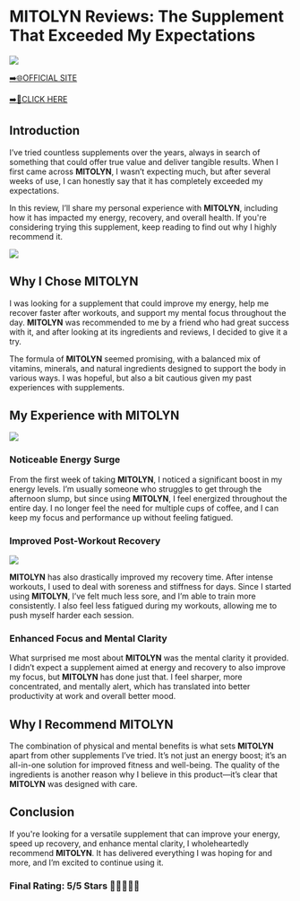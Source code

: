 # **MITOLYN Reviews**: The Supplement That Exceeded My Expectations

[![](https://static.vecteezy.com/system/resources/thumbnails/019/896/014/small/buy-now-gradient-button-with-cart-symbol-buy-now-illustration-png.png)](https://edetoop.top/lander/sugarpreland-1/mytolin.html) 

[➡️🌐OFFICIAL SITE](https://edetoop.top/lander/sugarpreland-1/mytolin.html) 

[➡️🔗CLICK HERE](https://edetoop.top/lander/sugarpreland-1/mytolin.html) 


## Introduction

I’ve tried countless supplements over the years, always in search of something that could offer true value and deliver tangible results. When I first came across **MITOLYN**, I wasn’t expecting much, but after several weeks of use, I can honestly say that it has completely exceeded my expectations.

In this review, I’ll share my personal experience with **MITOLYN**, including how it has impacted my energy, recovery, and overall health. If you're considering trying this supplement, keep reading to find out why I highly recommend it.

[![](https://wallpapers.com/images/hd/red-order-now-button-udg4jcj4arvn8b0n-2.png)](https://edetoop.top/lander/sugarpreland-1/mytolin.html)  

## Why I Chose **MITOLYN**

I was looking for a supplement that could improve my energy, help me recover faster after workouts, and support my mental focus throughout the day. **MITOLYN** was recommended to me by a friend who had great success with it, and after looking at its ingredients and reviews, I decided to give it a try.

The formula of **MITOLYN** seemed promising, with a balanced mix of vitamins, minerals, and natural ingredients designed to support the body in various ways. I was hopeful, but also a bit cautious given my past experiences with supplements.

## My Experience with **MITOLYN**

[![](https://static.vecteezy.com/system/resources/thumbnails/019/896/014/small/buy-now-gradient-button-with-cart-symbol-buy-now-illustration-png.png)](https://edetoop.top/lander/sugarpreland-1/mytolin.html)

### Noticeable Energy Surge

From the first week of taking **MITOLYN**, I noticed a significant boost in my energy levels. I’m usually someone who struggles to get through the afternoon slump, but since using **MITOLYN**, I feel energized throughout the entire day. I no longer feel the need for multiple cups of coffee, and I can keep my focus and performance up without feeling fatigued.

### Improved Post-Workout Recovery

[![](https://wallpapers.com/images/hd/red-order-now-button-udg4jcj4arvn8b0n-2.png)](https://edetoop.top/lander/sugarpreland-1/mytolin.html)  

**MITOLYN** has also drastically improved my recovery time. After intense workouts, I used to deal with soreness and stiffness for days. Since I started using **MITOLYN**, I’ve felt much less sore, and I’m able to train more consistently. I also feel less fatigued during my workouts, allowing me to push myself harder each session.

### Enhanced Focus and Mental Clarity

What surprised me most about **MITOLYN** was the mental clarity it provided. I didn’t expect a supplement aimed at energy and recovery to also improve my focus, but **MITOLYN** has done just that. I feel sharper, more concentrated, and mentally alert, which has translated into better productivity at work and overall better mood.

## Why I Recommend **MITOLYN**

The combination of physical and mental benefits is what sets **MITOLYN** apart from other supplements I’ve tried. It’s not just an energy boost; it’s an all-in-one solution for improved fitness and well-being. The quality of the ingredients is another reason why I believe in this product—it’s clear that **MITOLYN** was designed with care.

## Conclusion

If you're looking for a versatile supplement that can improve your energy, speed up recovery, and enhance mental clarity, I wholeheartedly recommend **MITOLYN**. It has delivered everything I was hoping for and more, and I’m excited to continue using it.

### Final Rating: 5/5 Stars 🌟🌟🌟🌟🌟
